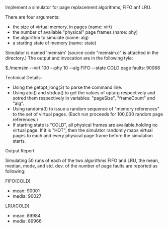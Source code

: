 Implement a simulator for page replacement algorithms, FIFO anf LRU. 

There are four arguments:
 - the size of virtual memory, in pages (name: virt)
 - the number of available "physical" page frames (name: phy)
 - the algorithm to simulate (name: alg)
 - a starting state of memory (name: state)

Simulator is named 'memsim' (source code "memsim.c" is attached
in the directory.) The output and invocation are in the following tyle:

$./memsim --virt 100 --phy 10 --alg FIFO --state COLD
page faults: 90068


Technical Details:
- Using the getopt_long(3) to parse the command line.
- Using atoi() and strdup() to get the values of optarg respectively and sotred them respectively in variables: "pageSize", "frameCount" and "alg". 
- Using random(3) to issue a random sequence of "memory references" to the set of virtual pages. (Each run proceeds for 100,000 random page references.)
- If starting state is "COLD", all physical frames are available,holding no virtual page.  If it is "HOT", then the simulator randomly maps virtual pages to each and every physical page frame before the simulation starts.

Output Report

Simulating 50 runs of each of the two algorithms FIFO and LRU, the mean, 
median, mode, and std. dev. of the number of page faults are reported as
following:

FIFO(COLD)                    
- mean: 90001                             
- media: 90027       

LRU(COLD)
- mean: 89984
- media: 89966
